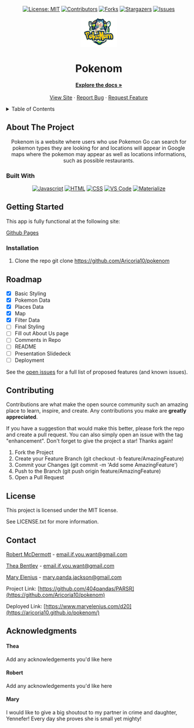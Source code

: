 <div align="center">

<!-- TODO: Replace 404pandas with your Github Username (i.e. Aricoria10) for entire README-->
<!-- TODO: Replace PARSR with your Github Repo name (i.e. Pokenom) for entire README -->

[![License: MIT](https://img.shields.io/badge/License-MIT-yellow.svg)](https://opensource.org/licenses/MIT)
[![Contributors](https://img.shields.io/github/contributors/404pandas/PARSR.svg?style=plastic&logo=appveyor)](https://github.com/404pandas/PARSR/graphs/contributors)
[![Forks](https://img.shields.io/github/forks/404pandas/PARSR.svg?style=plastic&logo=appveyor)](https://github.com/404pandas/PARSR/network/members)
[![Stargazers](https://img.shields.io/github/stars/404pandas/PARSR.svg?style=plastic&logo=appveyor)](https://github.com/404pandas/PARSR/stargazers)
[![Issues](https://img.shields.io/github/issues/404pandas/PARSR.svg?style=plastic&logo=appveyor)](https://github.com/404pandas/PARSR/issues)

</div>

<!-- PROJECT LOGO -->

<div align="center">
  <a href="https://github.com/404pandas/PARSR">
    <img src="./assets/images/poke-logo.png" alt="Logo" width="100" height="80">
  </a>
  </div>

<div align="center">
  <p align="center">
<h1> Pokenom </h1>    
    <a href="https://github.com/Aricoria10/pokenom"><strong>Explore the docs »</strong></a>
    <br />
    <br />
    <!-- TODO: Add your deployment URL here -->
    <a href="https://aricoria10.github.io/pokenom/">View Site</a>
    ·
    <a href="https://github.com/Aricoria10/pokenom/issues">Report Bug</a>
    ·
    <a href="https://github.com/Aricoria10/pokenom/issues">Request Feature</a>
  </p>
</div>

<!-- TABLE OF CONTENTS -->
<details>
  <summary>Table of Contents</summary>
  <ol>
    <li>
      <a href="#about-the-project">About The Project</a>
      <ul>
        <li><a href="#built-with">Built With</a></li>
      </ul>
    </li>
    <li>
      <a href="#getting-started">Getting Started</a>
      <ul>
        <li><a href="#installation">Installation</a></li>
      </ul>
    </li>
    <li><a href="#roadmap">Roadmap</a></li>
    <li><a href="#contributing">Contributing</a></li>
    <li><a href="#license">License</a></li>
    <li><a href="#contact">Contact</a></li>
    <li><a href="#acknowledgments">Acknowledgments</a></li>
  </ol>
</details>

<!-- ABOUT THE PROJECT -->

## About The Project

<div align="center">
<!-- TODO: Add screenshots of the final product -->
<!-- Add screenshots using the following format: -->
<!-- ![Screenshot alt description](directPathOfScreenshots) -->

<!-- TODO: Add a project description -->

Pokenom is a website where users who use Pokemon Go can search for pokemon types they are looking for and locations will appear in Google maps where the pokemon may appear as well as locations informations, such as possible restaurants.

</div>

### Built With

<div align="center">

[![Javascript](https://img.shields.io/badge/Language-JavaScript-ff0000?style=plastic&logo=JavaScript&logoWidth=10)](https://javascript.info/)
[![HTML](https://img.shields.io/badge/Language-CSS-ff8000?style=plastic&logo=HTML5&logoWidth=10)](https://html.com/)
[![CSS](https://img.shields.io/badge/Language-CSS-ffff00?style=plastic&logo=CSS3&logoWidth=10)](https://www.w3schools.com/css/default.asp)
[![VS Code](https://img.shields.io/badge/IDE-VSCode-80ff00?style=plastic&logo=VisualStudioCode&logoWidth=10)](https://code.visualstudio.com/docs)
[![Materialize](https://img.shields.io/badge/Framework-Materialize-0000ff?style=plastic&logo=MUI&logoWidth=10)](https://materializecss.com/getting-started.html)

</div>

<!-- GETTING STARTED -->

## Getting Started

This app is fully functional at the following site:

<!-- TODO: Add deployment Link -->

[Github Pages](https://aricoria10.github.io/pokenom/)

### Installation

1. Clone the repo
   git clone https://github.com/Aricoria10/pokenom

<!-- USAGE EXAMPLES -->

<!-- ROADMAP -->

## Roadmap

- [x] Basic Styling
- [x] Pokemon Data
- [x] Places Data
- [x] Map
- [x] Filter Data
- [ ] Final Styling
- [ ] Fill out About Us page
- [ ] Comments in Repo
- [ ] README
- [ ] Presentation Slidedeck
- [ ] Deployment

See the [open issues](https://github.com/404pandas/PARSR/issues) for a full list of proposed features (and known issues).

<!-- CONTRIBUTING -->

## Contributing

Contributions are what make the open source community such an amazing place to learn, inspire, and create. Any contributions you make are **greatly appreciated**.

If you have a suggestion that would make this better, please fork the repo and create a pull request. You can also simply open an issue with the tag "enhancement".
Don't forget to give the project a star! Thanks again!

1. Fork the Project
2. Create your Feature Branch (git checkout -b feature/AmazingFeature)
3. Commit your Changes (git commit -m 'Add some AmazingFeature')
4. Push to the Branch (git push origin feature/AmazingFeature)
5. Open a Pull Request

<!-- LICENSE -->

## License

This project is licensed under the MIT license.

See LICENSE.txt for more information.

<!-- CONTACT -->

## Contact

<!-- Todo: Add your contact info if you want -->

[Robert McDermott](https://www.maryelenius.com/d20) - email.if.you.want@gmail.com

[Thea Bentley](https://github.com/Aricoria10/) - email.if.you.want@gmail.com

[Mary Elenius](https://www.maryelenius.com/d20) - mary.panda.jackson@gmail.com

<!-- TODO: Add your Github repo -->

Project Link: [https://github.com/404pandas/PARSR](https://github.com/Aricoria10/pokenom)

<!-- TODO: Add your deployment link -->

Deployed Link: [https://www.maryelenius.com/d20](https://aricoria10.github.io/pokenom/)

<!-- ACKNOWLEDGMENTS -->

## Acknowledgments

<!-- TODO: Add any acknowledgements you'd like to add here! -->

#### Thea

Add any acknowledgements you'd like here

#### Robert

Add any acknowledgements you'd like here

#### Mary

I would like to give a big shoutout to my partner in crime and daughter, Yennefer! Every day she proves she is small yet mighty!
